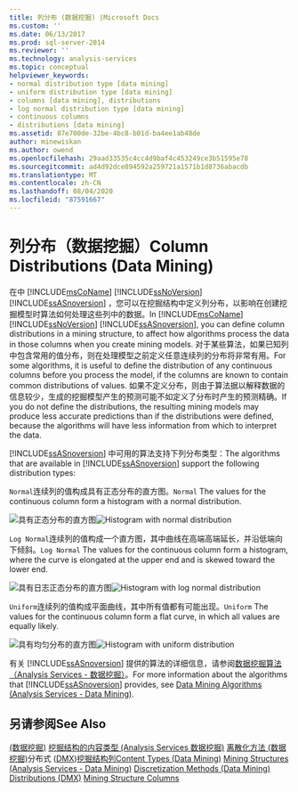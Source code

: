 ```yaml
---
title: 列分布 (数据挖掘) |Microsoft Docs
ms.custom: ''
ms.date: 06/13/2017
ms.prod: sql-server-2014
ms.reviewer: ''
ms.technology: analysis-services
ms.topic: conceptual
helpviewer_keywords:
- normal distribution type [data mining]
- uniform distribution type [data mining]
- columns [data mining], distributions
- log normal distribution type [data mining]
- continuous columns
- distributions [data mining]
ms.assetid: 87e700de-32be-4bc8-b01d-ba4ee1ab48de
author: minewiskan
ms.author: owend
ms.openlocfilehash: 29aad33535c4cc4d9baf4c453249ce3b51595e78
ms.sourcegitcommit: ad4d92dce894592a259721a1571b1d8736abacdb
ms.translationtype: MT
ms.contentlocale: zh-CN
ms.lasthandoff: 08/04/2020
ms.locfileid: "87591667"
---
```

# <a name="column-distributions-data-mining"></a><span data-ttu-id="fb65b-102">列分布（数据挖掘）</span><span class="sxs-lookup"><span data-stu-id="fb65b-102">Column Distributions (Data Mining)</span></span>
  <span data-ttu-id="fb65b-103">在中 [!INCLUDE[msCoName](../../includes/msconame-md.md)] [!INCLUDE[ssNoVersion](../../includes/ssnoversion-md.md)] [!INCLUDE[ssASnoversion](../../includes/ssasnoversion-md.md)] ，您可以在挖掘结构中定义列分布，以影响在创建挖掘模型时算法如何处理这些列中的数据。</span><span class="sxs-lookup"><span data-stu-id="fb65b-103">In [!INCLUDE[msCoName](../../includes/msconame-md.md)] [!INCLUDE[ssNoVersion](../../includes/ssnoversion-md.md)] [!INCLUDE[ssASnoversion](../../includes/ssasnoversion-md.md)], you can define column distributions in a mining structure, to affect how algorithms process the data in those columns when you create mining models.</span></span> <span data-ttu-id="fb65b-104">对于某些算法，如果已知列中包含常用的值分布，则在处理模型之前定义任意连续列的分布将非常有用。</span><span class="sxs-lookup"><span data-stu-id="fb65b-104">For some algorithms, it is useful to define the distribution of any continuous columns before you process the model, if the columns are known to contain common distributions of values.</span></span> <span data-ttu-id="fb65b-105">如果不定义分布，则由于算法据以解释数据的信息较少，生成的挖掘模型产生的预测可能不如定义了分布时产生的预测精确。</span><span class="sxs-lookup"><span data-stu-id="fb65b-105">If you do not define the distributions, the resulting mining models may produce less accurate predictions than if the distributions were defined, because the algorithms will have less information from which to interpret the data.</span></span>

 <span data-ttu-id="fb65b-106">[!INCLUDE[ssASnoversion](../../includes/ssasnoversion-md.md)] 中可用的算法支持下列分布类型：</span><span class="sxs-lookup"><span data-stu-id="fb65b-106">The algorithms that are available in [!INCLUDE[ssASnoversion](../../includes/ssasnoversion-md.md)] support the following distribution types:</span></span>

 <span data-ttu-id="fb65b-107">`Normal`连续列的值构成具有正态分布的直方图。</span><span class="sxs-lookup"><span data-stu-id="fb65b-107">`Normal` The values for the continuous column form a histogram with a normal distribution.</span></span>

 <span data-ttu-id="fb65b-108">![具有正态分布的直方图](../media/normal-distribution.gif "具有正态分布的直方图")</span><span class="sxs-lookup"><span data-stu-id="fb65b-108">![Histogram with normal distribution](../media/normal-distribution.gif "Histogram with normal distribution")</span></span>

 <span data-ttu-id="fb65b-109">`Log Normal`连续列的值构成一个直方图，其中曲线在高端高端延长，并沿低端向下倾斜。</span><span class="sxs-lookup"><span data-stu-id="fb65b-109">`Log Normal` The values for the continuous column form a histogram, where the curve is elongated at the upper end and is skewed toward the lower end.</span></span>

 <span data-ttu-id="fb65b-110">![具有日志正态分布的直方图](../media/log-normal-distribution.gif "具有日志正态分布的直方图")</span><span class="sxs-lookup"><span data-stu-id="fb65b-110">![Histogram with log normal distribution](../media/log-normal-distribution.gif "Histogram with log normal distribution")</span></span>

 <span data-ttu-id="fb65b-111">`Uniform`连续列的值构成平面曲线，其中所有值都有可能出现。</span><span class="sxs-lookup"><span data-stu-id="fb65b-111">`Uniform` The values for the continuous column form a flat curve, in which all values are equally likely.</span></span>

 <span data-ttu-id="fb65b-112">![具有均匀分布的直方图](../media/uniform-distribution.gif "具有均匀分布的直方图")</span><span class="sxs-lookup"><span data-stu-id="fb65b-112">![Histogram with uniform distribution](../media/uniform-distribution.gif "Histogram with uniform distribution")</span></span>

 <span data-ttu-id="fb65b-113">有关 [!INCLUDE[ssASnoversion](../../includes/ssasnoversion-md.md)] 提供的算法的详细信息，请参阅[数据挖掘算法（Analysis Services - 数据挖掘）](data-mining-algorithms-analysis-services-data-mining.md)。</span><span class="sxs-lookup"><span data-stu-id="fb65b-113">For more information about the algorithms that [!INCLUDE[ssASnoversion](../../includes/ssasnoversion-md.md)] provides, see [Data Mining Algorithms &#40;Analysis Services - Data Mining&#41;](data-mining-algorithms-analysis-services-data-mining.md).</span></span>

## <a name="see-also"></a><span data-ttu-id="fb65b-114">另请参阅</span><span class="sxs-lookup"><span data-stu-id="fb65b-114">See Also</span></span>
 <span data-ttu-id="fb65b-115">[&#40;数据挖掘&#41;](content-types-data-mining.md) [挖掘结构的内容类型 &#40;Analysis Services 数据挖掘&#41;](mining-structures-analysis-services-data-mining.md) [离散化方法 &#40;数据挖掘&#41;](discretization-methods-data-mining.md)分布式 &#40;[DMX](/sql/dmx/distributions-dmx)&#41;[挖掘结构列](mining-structure-columns.md)</span><span class="sxs-lookup"><span data-stu-id="fb65b-115">[Content Types &#40;Data Mining&#41;](content-types-data-mining.md) [Mining Structures &#40;Analysis Services - Data Mining&#41;](mining-structures-analysis-services-data-mining.md) [Discretization Methods &#40;Data Mining&#41;](discretization-methods-data-mining.md) [Distributions &#40;DMX&#41;](/sql/dmx/distributions-dmx) [Mining Structure Columns](mining-structure-columns.md)</span></span>


